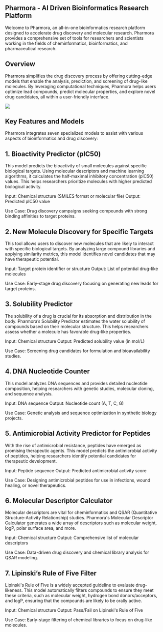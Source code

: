 ## Pharmora - AI Driven Bioinformatics Research Platform
Welcome to Pharmora, an all-in-one bioinformatics research platform designed to accelerate drug discovery and molecular research. Pharmora provides a comprehensive set of tools for researchers and scientists working in the fields of cheminformatics, bioinformatics, and pharmaceutical research.

## Overview
Pharmora simplifies the drug discovery process by offering cutting-edge models that enable the analysis, prediction, and screening of drug-like molecules. By leveraging computational techniques, Pharmora helps users optimize lead compounds, predict molecular properties, and explore novel drug candidates, all within a user-friendly interface.

![](https://github.com/majilacodes/Pharmora-BioInformatics-Suite/blob/main/Screenshot%202025-03-29%20at%204.33.49%E2%80%AFPM.png)

## Key Features and Models
Pharmora integrates seven specialized models to assist with various aspects of bioinformatics and drug discovery:

## 1. Bioactivity Predictor (pIC50)
This model predicts the bioactivity of small molecules against specific biological targets. Using molecular descriptors and machine learning algorithms, it calculates the half-maximal inhibitory concentration (pIC50) values. This helps researchers prioritize molecules with higher predicted biological activity.

Input: Chemical structure (SMILES format or molecular file)
Output: Predicted pIC50 value

Use Case: Drug discovery campaigns seeking compounds with strong binding affinities to target proteins.

## 2. New Molecule Discovery for Specific Targets
This tool allows users to discover new molecules that are likely to interact with specific biological targets. By analyzing large compound libraries and applying similarity metrics, this model identifies novel candidates that may have therapeutic potential.

Input: Target protein identifier or structure
Output: List of potential drug-like molecules

Use Case: Early-stage drug discovery focusing on generating new leads for target proteins.

## 3. Solubility Predictor
The solubility of a drug is crucial for its absorption and distribution in the body. Pharmora’s Solubility Predictor estimates the water solubility of compounds based on their molecular structure. This helps researchers assess whether a molecule has favorable drug-like properties.

Input: Chemical structure
Output: Predicted solubility value (in mol/L)

Use Case: Screening drug candidates for formulation and bioavailability studies.

## 4. DNA Nucleotide Counter
This model analyzes DNA sequences and provides detailed nucleotide composition, helping researchers with genetic studies, molecular cloning, and sequence analysis.

Input: DNA sequence
Output: Nucleotide count (A, T, C, G)

Use Case: Genetic analysis and sequence optimization in synthetic biology projects.

## 5. Antimicrobial Activity Predictor for Peptides
With the rise of antimicrobial resistance, peptides have emerged as promising therapeutic agents. This model predicts the antimicrobial activity of peptides, helping researchers identify potential candidates for therapeutic development.

Input: Peptide sequence
Output: Predicted antimicrobial activity score

Use Case: Designing antimicrobial peptides for use in infections, wound healing, or novel therapeutics.

## 6. Molecular Descriptor Calculator
Molecular descriptors are vital for cheminformatics and QSAR (Quantitative Structure-Activity Relationship) studies. Pharmora's Molecular Descriptor Calculator generates a wide array of descriptors such as molecular weight, logP, polar surface area, and more.

Input: Chemical structure
Output: Comprehensive list of molecular descriptors

Use Case: Data-driven drug discovery and chemical library analysis for QSAR modeling.

## 7. Lipinski’s Rule of Five Filter
Lipinski's Rule of Five is a widely accepted guideline to evaluate drug-likeness. This model automatically filters compounds to ensure they meet these criteria, such as molecular weight, hydrogen bond donors/acceptors, and logP, ensuring that the compounds are likely to be orally active.

Input: Chemical structure
Output: Pass/Fail on Lipinski's Rule of Five

Use Case: Early-stage filtering of chemical libraries to focus on drug-like molecules.
